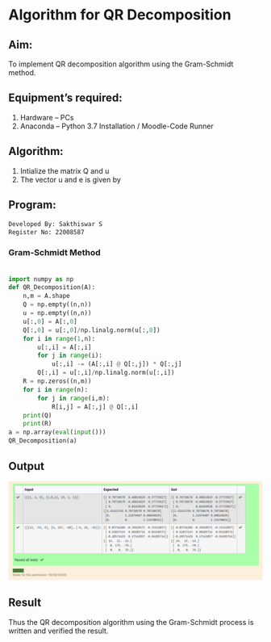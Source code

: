 # Algorithm for QR Decomposition
## Aim:
To implement QR decomposition algorithm using the Gram-Schmidt method.
## Equipment’s required:
1.	Hardware – PCs
2.	Anaconda – Python 3.7 Installation / Moodle-Code Runner
## Algorithm:
1.	Intialize the matrix Q and u
2.	The vector u and e is given by

    

## Program:

```
Developed By: Sakthiswar S
Register No: 22008587
```
### Gram-Schmidt Method
```python

import numpy as np
def QR_Decomposition(A):
    n,m = A.shape
    Q = np.empty((n,n))
    u = np.empty((n,n))
    u[:,0] = A[:,0]
    Q[:,0] = u[:,0]/np.linalg.norm(u[:,0])
    for i in range(1,n):
        u[:,i] = A[:,i] 
        for j in range(i):
            u[:,i] -= (A[:,i] @ Q[:,j]) * Q[:,j]
        Q[:,i] = u[:,i]/np.linalg.norm(u[:,i])      
    R = np.zeros((n,m))
    for i in range(n):
        for j in range(i,m):
            R[i,j] = A[:,j] @ Q[:,i]
    print(Q)
    print(R)
a = np.array(eval(input()))
QR_Decomposition(a)

```
    









## Output

![model](output.png)


## Result
Thus the QR decomposition algorithm using the Gram-Schmidt process is written and verified the result.
